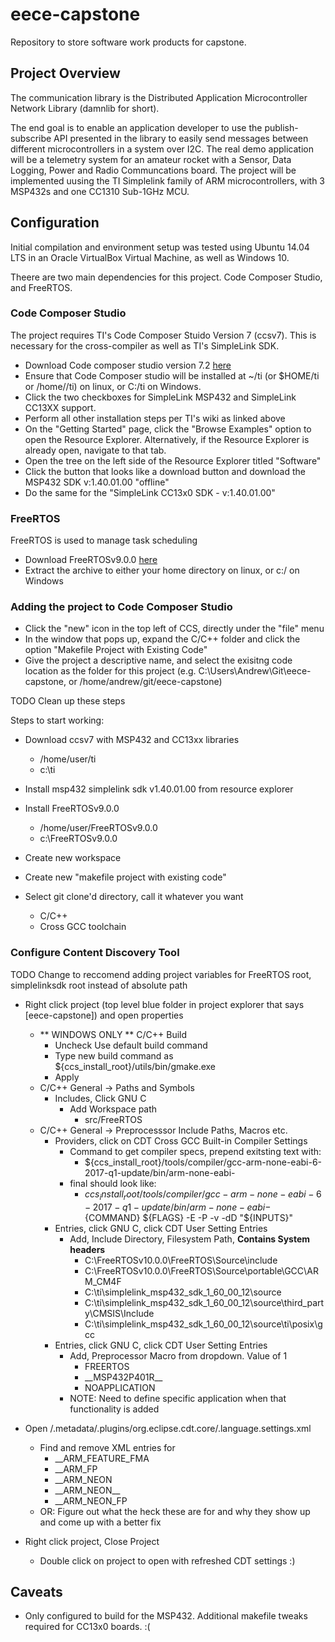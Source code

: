 # eece-capstone
Repository to store software work products for capstone.

## Project Overview

The communication library is the Distributed Application Microcontroller Network Library (damnlib for short).

The end goal is to enable an application developer to use the publish-subscribe API presented in the library to easily send messages
between different microcontrollers in a system over I2C. The real demo application will be a telemetry system for an amateur rocket
with a Sensor, Data Logging, Power and Radio Communcations board. The project will be implemented uusing the TI Simplelink family
of ARM microcontrollers, with 3 MSP432s and one CC1310 Sub-1GHz MCU. 

## Configuration

Initial compilation and environment setup was tested using Ubuntu 14.04 LTS in an Oracle 
VirtualBox Virtual Machine, as well as Windows 10.

Theere are two main dependencies for this project. Code Composer Studio, and FreeRTOS.

### Code Composer Studio

The project requires TI's Code Composer Stuido Version 7 (ccsv7). This is necessary for
the cross-compiler as well as TI's SimpleLink SDK.

* Download Code composer studio version 7.2 [here](http://processors.wiki.ti.com/index.php/Download_CCS)
* Ensure that Code Composer studio will be installed at ~/ti (or $HOME/ti or /home/<username>/ti) on linux, or C:/ti on Windows.
* Click the two checkboxes for SimpleLink MSP432 and SimpleLink CC13XX support.
* Perform all  other installation steps per TI's wiki as linked above
* On the "Getting Started" page, click the "Browse Examples" option to open the Resource Explorer. Alternatively, if the Resource Explorer is already open, navigate to that tab.
* Open the tree on the left side of the Resource Explorer titled "Software"
* Click the button that looks like a download button and download the MSP432 SDK v:1.40.01.00 "offline"
* Do the same for the "SimpleLink CC13x0 SDK - v:1.40.01.00"  

### FreeRTOS

FreeRTOS is used to manage task scheduling

* Download FreeRTOSv9.0.0 [here](http://www.freertos.org/a00104.html)
* Extract the archive to either your home directory on linux, or c:/ on Windows

### Adding the project to Code Composer Studio

* Click the "new" icon in the top left of CCS, directly under the "file" menu
* In the window that pops up, expand the C/C++ folder and click the option "Makefile Project with Existing Code"
* Give the project a descriptive name, and select the exisitng code location as the folder for this project (e.g. C:\Users\Andrew\Git\eece-capstone, or /home/andrew/git/eece-capstone)


TODO Clean up these steps

 Steps to start working:
 
 * Download ccsv7 with MSP432 and CC13xx libraries
 	* /home/user/ti
 	* c:\ti
 
 * Install msp432 simplelink sdk v1.40.01.00 from resource explorer
 
 * Install FreeRTOSv9.0.0
 	* /home/user/FreeRTOSv9.0.0
 	* c:\FreeRTOSv9.0.0
 
 * Create new workspace
 
 * Create new "makefile project with existing code"
 
 * Select git clone'd directory, call it whatever you want
 	* C/C++
 	* Cross GCC toolchain
 
### Configure Content Discovery Tool

TODO Change to reccomend adding project variables for FreeRTOS root, simplelinksdk root instead of absolute path
 
 * Right click project (top level blue folder in project explorer that says <NAME> [eece-capstone]) and open properties
 	* ** WINDOWS ONLY ** C/C++ Build
 		* Uncheck Use default build command
 		* Type new build command as ${ccs_install_root}/utils/bin/gmake.exe
 		* Apply
 	* C/C++ General -> Paths and Symbols
 		* Includes, Click GNU C
 			* Add Workspace path
 				* src/FreeRTOS
 	* C/C++ General -> Preprocesssor Include Paths, Macros etc.
 		* Providers, click on CDT Cross GCC Built-in Compiler Settings
 			* Command to get compiler specs, prepend exitsting text with:
 				* ${ccs_install_root}/tools/compiler/gcc-arm-none-eabi-6-2017-q1-update/bin/arm-none-eabi-
 			* final should look like:
 				* ${ccs_install_root}/tools/compiler/gcc-arm-none-eabi-6-2017-q1-update/bin/arm-none-eabi-${COMMAND} ${FLAGS} -E -P -v -dD "${INPUTS}"
 		* Entries, click GNU C, click CDT User Setting Entries
 			* Add, Include Directory, Filesystem Path, ****Contains System headers****
 				* C:\FreeRTOSv10.0.0\FreeRTOS\Source\include
 				* C:\FreeRTOSv10.0.0\FreeRTOS\Source\portable\GCC\ARM_CM4F
 				* C:\ti\simplelink_msp432_sdk_1_60_00_12\source
 				* C:\ti\simplelink_msp432_sdk_1_60_00_12\source\third_party\CMSIS\Include
 				* C:\ti\simplelink_msp432_sdk_1_60_00_12\source\ti\posix\gcc
 		* Entries, click GNU C, click CDT User Setting Entries
 			* Add, Preprocessor Macro from dropdown. Value of 1
 				* FREERTOS 
 				* __MSP432P401R\_\_
 				* NOAPPLICATION 
 			* NOTE: Need to define specific application when that functionality is added
 
 * Open <worskspace>/.metadata/.plugins/org.eclipse.cdt.core/<ProjectName>.language.settings.xml
 	* Find and remove XML entries for
 		* __ARM_FEATURE_FMA
 		* __ARM_FP
 		* __ARM_NEON
 		* __ARM_NEON\_\_
 		* __ARM_NEON_FP
 	* OR: Figure out what the heck these are for and why they show up and come up with a better fix
 
 * Right click project, Close Project
 	* Double click on project to open with refreshed CDT settings :)

## Caveats
* Only configured to build for the MSP432. Additional makefile tweaks required for CC13x0 boards. :(

